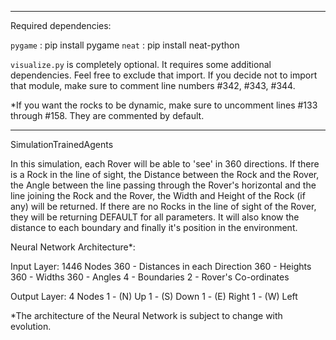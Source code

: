 -----------------------------------------------------------------------------------------------------------------------------

Required dependencies:

`pygame`    : pip install pygame
`neat`      : pip install neat-python


`visualize.py` is completely optional. It requires some additional dependencies. Feel free to exclude that import. If you decide not to import that module, make sure to comment line numbers #342, #343, #344. 

*If you want the rocks to be dynamic, make sure to uncomment lines #133 through #158. They are commented by default.

-----------------------------------------------------------------------------------------------------------------------------

SimulationTrainedAgents

In this simulation, each Rover will be able to 'see' in 360 directions. If there is a Rock in the line of sight, the Distance between the Rock and the
Rover, the Angle between the line passing through the Rover's horizontal and the line joining the Rock and the Rover, the Width and Height of
the Rock (if any) will be returned. If there are no Rocks in the line of sight of the Rover, they will be returning DEFAULT for all parameters. It will
also know the distance to each boundary and finally it's position in the environment.

Neural Network Architecture*:

Input Layer: 1446 Nodes
    360 - Distances in each Direction
    360 - Heights
    360 - Widths
    360 - Angles
    4   - Boundaries
    2   - Rover's Co-ordinates

Output Layer: 4 Nodes
    1 - (N) Up
    1 - (S) Down
    1 - (E) Right
    1 - (W) Left

*The architecture of the Neural Network is subject to change with evolution.

